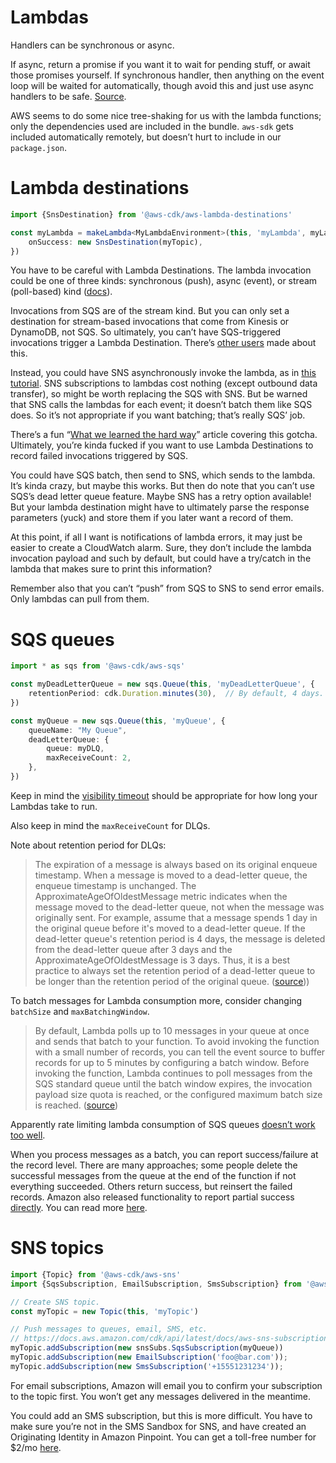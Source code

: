 # Lambdas

Handlers can be synchronous or async.

If async, return a promise if you want it to wait for pending stuff, or await those promises yourself. If synchronous handler, then anything on the event loop will be waited for automatically, though avoid this and just use async handlers to be safe. [Source](https://docs.aws.amazon.com/lambda/latest/dg/nodejs-handler.html).

AWS seems to do some nice tree-shaking for us with the lambda functions; only the dependencies used are included in the bundle. `aws-sdk` gets included automatically remotely, but doesn’t hurt to include in our `package.json`.



# Lambda destinations

```typescript
import {SnsDestination} from '@aws-cdk/aws-lambda-destinations'

const myLambda = makeLambda<MyLambdaEnvironment>(this, 'myLambda', myLambdaFilename, myLambdaEnvironment, {
    onSuccess: new SnsDestination(myTopic),
})
````

You have to be careful with Lambda Destinations. The lambda invocation could be one of three kinds: synchronous (push), async (event), or stream (poll-based) kind ([docs](https://aws.amazon.com/blogs/architecture/understanding-the-different-ways-to-invoke-lambda-functions/)). 

Invocations from SQS are of the stream kind. But you can only set a destination for stream-based invocations that come from Kinesis or DynamoDB, not SQS. So ultimately, you can’t have SQS-triggered invocations trigger a Lambda Destination. There’s [other users](https://stackoverflow.com/questions/59669947/aws-lambda-w-sqs-trigger-sqs-lambda-destinations-never-adds-to-destination-qu) made about this.

Instead, you could have SNS asynchronously invoke the lambda, as in [this tutorial](https://medium.com/@ifbb324/aws-lambda-destinations-to-notify-failure-using-sqs-sns-8398fde36b9e). SNS subscriptions to lambdas cost nothing (except outbound data transfer), so might be worth replacing the SQS with SNS. But be warned that SNS calls the lambdas for each event; it doesn’t batch them like SQS does. So it’s not appropriate if you want batching; that’s really SQS’ job.

There’s a fun “[What we learned the hard way](https://www.trek10.com/blog/lambda-destinations-what-we-learned-the-hard-way)” article covering this gotcha. Ultimately, you’re kinda fucked if you want to use Lambda Destinations to record failed invocations triggered by SQS.

You could have SQS batch, then send to SNS, which sends to the lambda. It’s kinda crazy, but maybe this works. But then do note that you can’t use SQS’s dead letter queue feature. Maybe SNS has a retry option available! But your lambda destination might have to ultimately parse the response parameters (yuck) and store them if you later want a record of them.

At this point, if all I want is notifications of lambda errors, it may just be easier to create a CloudWatch alarm. Sure, they don’t include the lambda invocation payload and such by default, but could have a try/catch in the lambda that makes sure to print this information?

Remember also that you can’t “push” from SQS to SNS to send error emails. Only lambdas can pull from them. 



# SQS queues

```typescript
import * as sqs from '@aws-cdk/aws-sqs'

const myDeadLetterQueue = new sqs.Queue(this, 'myDeadLetterQueue', {
    retentionPeriod: cdk.Duration.minutes(30),  // By default, 4 days.
})

const myQueue = new sqs.Queue(this, 'myQueue', {
    queueName: "My Queue",
    deadLetterQueue: {
        queue: myDLQ,
        maxReceiveCount: 2,
    },
})
```

Keep in mind the [visibility timeout](https://docs.aws.amazon.com/AWSSimpleQueueService/latest/SQSDeveloperGuide/sqs-visibility-timeout.html) should be appropriate for how long your Lambdas take to run.

Also keep in mind the `maxReceiveCount` for DLQs.

Note about retention period for DLQs:

> The expiration of a message is always based on its original enqueue timestamp. When a message is moved to a dead-letter queue, the enqueue timestamp is unchanged. The ApproximateAgeOfOldestMessage metric indicates when the message moved to the dead-letter queue, not when the message was originally sent. For example, assume that a message spends 1 day in the original queue before it's moved to a dead-letter queue. If the dead-letter queue's retention period is 4 days, the message is deleted from the dead-letter queue after 3 days and the ApproximateAgeOfOldestMessage is 3 days. Thus, it is a best practice to always set the retention period of a dead-letter queue to be longer than the retention period of the original queue. ([source](https://docs.aws.amazon.com/AWSSimpleQueueService/latest/SQSDeveloperGuide/working-with-messages.html)))

To batch messages for Lambda consumption more, consider changing `batchSize` and `maxBatchingWindow`.

> By default, Lambda polls up to 10 messages in your queue at once and sends that batch to your function. To avoid invoking the function with a small number of records, you can tell the event source to buffer records for up to 5 minutes by configuring a batch window. Before invoking the function, Lambda continues to poll messages from the SQS standard queue until the batch window expires, the invocation payload size quota is reached, or the configured maximum batch size is reached. ([source](https://docs.aws.amazon.com/lambda/latest/dg/with-sqs.html))

Apparently rate limiting lambda consumption of SQS queues [doesn’t work too well](https://zaccharles.medium.com/lambda-concurrency-limits-and-sqs-triggers-dont-mix-well-sometimes-eb23d90122e0).

When you process messages as a batch, you can report success/failure at the record level. There are many approaches; some people delete the successful messages from the queue at the end of the function if not everything succeeded. Others return success, but reinsert the failed records. Amazon also released functionality to report partial success [directly](https://docs.aws.amazon.com/lambda/latest/dg/with-sqs.html#services-sqs-batchfailurereporting). You can read more [here](https://lumigo.io/blog/sqs-and-lambda-the-missing-guide-on-failure-modes/).


# SNS topics

```typescript
import {Topic} from '@aws-cdk/aws-sns'
import {SqsSubscription, EmailSubscription, SmsSubscription} from '@aws-cdk/aws-sns-subscriptions'

// Create SNS topic.
const myTopic = new Topic(this, 'myTopic')

// Push messages to queues, email, SMS, etc. 
// https://docs.aws.amazon.com/cdk/api/latest/docs/aws-sns-subscriptions-readme.html
myTopic.addSubscription(new snsSubs.SqsSubscription(myQueue))
myTopic.addSubscription(new EmailSubscription('foo@bar.com'));
myTopic.addSubscription(new SmsSubscription('+15551231234'));
```

For email subscriptions, Amazon will email you to confirm your subscription to the topic first. You won’t get any messages delivered in the meantime.

You could add an SMS subscription, but this is more difficult. You have to make sure you’re not in the SMS Sandbox for SNS, and have created an Originating Identity in Amazon Pinpoint. You can get a toll-free number for $2/mo [here](https://console.aws.amazon.com/pinpoint/home?region=us-east-1#/sms-account-settings/requestLongCode). 


